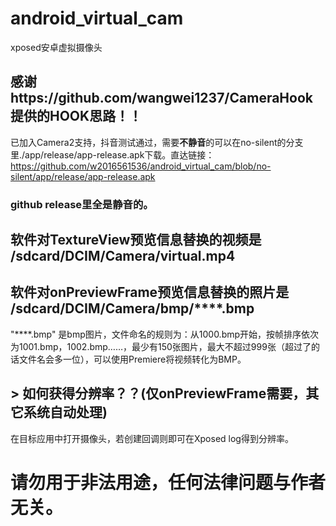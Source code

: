 # android_virtual_cam
xposed安卓虚拟摄像头  
## 感谢https://github.com/wangwei1237/CameraHook 提供的HOOK思路！！  

已加入Camera2支持，抖音测试通过，需要**不静音**的可以在no-silent的分支里./app/release/app-release.apk下载。直达链接：https://github.com/w2016561536/android_virtual_cam/blob/no-silent/app/release/app-release.apk  
### github release里全是静音的。  
## 软件对TextureView预览信息替换的视频是 /sdcard/DCIM/Camera/virtual.mp4  
## 软件对onPreviewFrame预览信息替换的**照片**是 /sdcard/DCIM/Camera/bmp/****.bmp
 "****.bmp" 是bmp图片，文件命名的规则为：从1000.bmp开始，按帧排序依次为1001.bmp，1002.bmp……，最少有150张图片，最大不超过999张（超过了的话文件名会多一位），可以使用Premiere将视频转化为BMP。

## > 如何获得分辨率？？(仅onPreviewFrame需要，其它系统自动处理)
在目标应用中打开摄像头，若创建回调则即可在Xposed log得到分辨率。

# 请勿用于非法用途，任何法律问题与作者无关。
